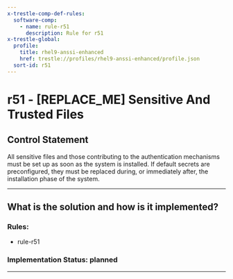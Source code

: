 ```yaml
---
x-trestle-comp-def-rules:
  software-comp:
    - name: rule-r51
      description: Rule for r51
x-trestle-global:
  profile:
    title: rhel9-anssi-enhanced
    href: trestle://profiles/rhel9-anssi-enhanced/profile.json
  sort-id: r51
---
```


# r51 - \[REPLACE_ME\] Sensitive And Trusted Files

## Control Statement

All sensitive files and those contributing to the authentication mechanisms must be set up as soon as the system is installed. If default secrets are preconfigured, they must be replaced during, or immediately after, the installation phase of the system.

______________________________________________________________________

## What is the solution and how is it implemented?

<!-- For implementation status enter one of: implemented, partial, planned, alternative, not-applicable -->

<!-- Note that the list of rules under ### Rules: is read-only and changes will not be captured after assembly to JSON -->

<!-- Add control implementation description here for control: r51 -->

### Rules:

  - rule-r51

### Implementation Status: planned

______________________________________________________________________
